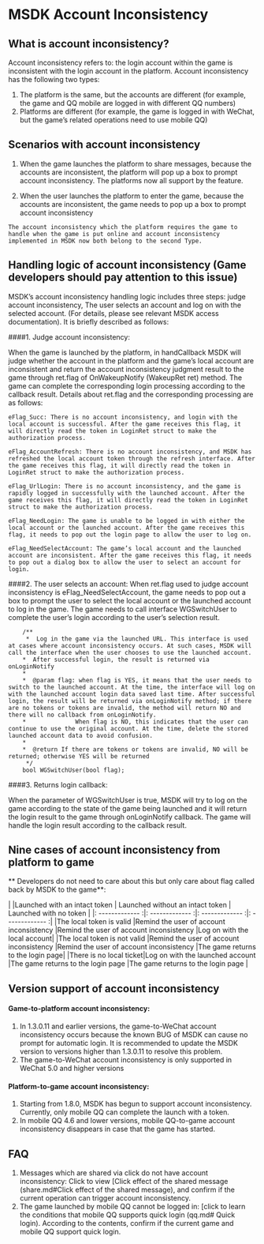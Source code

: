 MSDK Account Inconsistency
=======

What is account inconsistency?
---

Account inconsistency refers to: the login account within the game is inconsistent with the login account in the platform. Account inconsistency has the following two types:

1. The platform is the same, but the accounts are different (for example, the game and QQ mobile are logged in with different QQ numbers)
2. Platforms are different (for example, the game is logged in with WeChat, but the game’s related operations need to use mobile QQ)

Scenarios with account inconsistency
---

 1. When the game launches the platform to share messages, because the accounts are inconsistent, the platform will pop up a box to prompt account inconsistency. The platforms now all support by the feature.


 2. When the user launches the platform to enter the game, because the accounts are inconsistent, the game needs to pop up a box to prompt account inconsistency

`The account inconsistency which the platform requires the game to handle when the game is put online and account inconsistency implemented in MSDK now both belong to the second Type.`

Handling logic of account inconsistency (Game developers should pay attention to this issue)
---
MSDK’s account inconsistency handling logic includes three steps: judge account inconsistency, The user selects an account and log on with the selected account. (For details, please see relevant MSDK access documentation). It is briefly described as follows:

####1. Judge account inconsistency:

When the game is launched by the platform, in handCallback MSDK will judge whether the account in the platform and the game’s local account are inconsistent and return the account inconsistency judgment result to the game through ret.flag of OnWakeupNotify (WakeupRet ret) method. The game can complete the corresponding login processing according to the callback result. Details about ret.flag and the corresponding processing are as follows:

	eFlag_Succ: There is no account inconsistency, and login with the local account is successful. After the game receives this flag, it will directly read the token in LoginRet struct to make the authorization process.

	eFlag_AccountRefresh: There is no account inconsistency, and MSDK has refreshed the local account token through the refresh interface. After the game receives this flag, it will directly read the token in LoginRet struct to make the authorization process.

	eFlag_UrlLogin: There is no account inconsistency, and the game is rapidly logged in successfully with the launched account. After the game receives this flag, it will directly read the token in LoginRet struct to make the authorization process.

	eFlag_NeedLogin: The game is unable to be logged in with either the local account or the launched account. After the game receives this flag, it needs to pop out the login page to allow the user to log on.

	eFlag_NeedSelectAccount: The game’s local account and the launched account are inconsistent. After the game receives this flag, it needs to pop out a dialog box to allow the user to select an account for login.

####2. The user selects an account:
When ret.flag used to judge account inconsistency is eFlag_NeedSelectAccount, the game needs to pop out a box to prompt the user to select the local account or the launched account to log in the game. The game needs to call interface WGSwitchUser to complete the user’s login according to the user’s selection result.
		
		/**
		 *  Log in the game via the launched URL. This interface is used at cases where account inconsistency occurs. At such cases, MSDK will call the interface when the user chooses to use the launched account.
	 	*  After successful login, the result is returned via onLoginNotify
	 	*  
	 	*  @param flag: when flag is YES, it means that the user needs to switch to the launched account. At the time, the interface will log on with the launched account login data saved last time. After successful login, the result will be returned via onLoginNotify method; if there are no tokens or tokens are invalid, the method will return NO and there will no callback from onLoginNotify.
	 	*              When flag is NO, this indicates that the user can continue to use the original account. At the time, delete the stored launched account data to avoid confusion.
	 	*
	 	*  @return If there are tokens or tokens are invalid, NO will be returned; otherwise YES will be returned
		 */
		bool WGSwitchUser(bool flag);

####3. Returns login callback:

When the parameter of WGSwitchUser is true, MSDK will try to log on the game according to the state of the game being launched and it will return the login result to the game through onLoginNotify callback. The game will handle the login result according to the callback result.

Nine cases of account inconsistency from platform to game
----

** Developers do not need to care about this but only care about flag called back by MSDK to the game**:

|           |Launched with an intact token | Launched without an intact token | Launched with no token |
|: ------------- :|: ------------- :|: ------------- :|: ------------- :|
|The local token is valid |Remind the user of account inconsistency |Remind the user of account inconsistency |Log on with the local account|
|The local token is not valid |Remind the user of account inconsistency |Remind the user of account inconsistency |The game returns to the login page|
|There is no local ticket|Log on with the launched account |The game returns to the login page |The game returns to the login page |


Version support of account inconsistency
-----
#### Game-to-platform account inconsistency:
1. In 1.3.0.11 and earlier versions, the game-to-WeChat account inconsistency occurs because the known BUG of MSDK can cause no prompt for automatic login. It is recommended to update the MSDK version to versions higher than 1.3.0.11 to resolve this problem.
2. The game-to-WeChat account inconsistency is only supported in WeChat 5.0 and higher versions

#### Platform-to-game account inconsistency:
1. Starting from 1.8.0, MSDK has begun to support account inconsistency. Currently, only mobile QQ can complete the launch with a token.
2. In mobile QQ 4.6 and lower versions, mobile QQ-to-game account inconsistency disappears in case that the game has started.


## FAQ

1. Messages which are shared via click do not have account inconsistency: Click to view [Click effect of the shared message (share.md#Click effect of the shared message), and confirm if the current operation can trigger account inconsistency.
2. The game launched by mobile QQ cannot be logged in: [click to learn the conditions that mobile QQ supports quick login (qq.md# Quick login). According to the contents, confirm if the current game and mobile QQ support quick login.